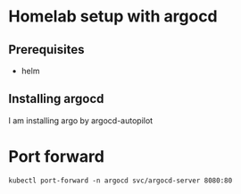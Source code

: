 # Homelab setup with argocd

## Prerequisites

- helm

## Installing argocd

I am installing argo by argocd-autopilot

# Port forward
```
kubectl port-forward -n argocd svc/argocd-server 8080:80
```
